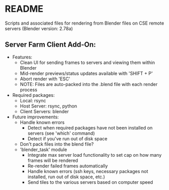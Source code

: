 # README

Scripts and associated files for rendering from Blender files on CSE remote servers (Blender version: 2.78a)

## Server Farm Client Add-On:
  * Features:
      * Clean UI for sending frames to servers and viewing them within Blender
      * Mid-render previews/status updates available with 'SHIFT + P'
      * Abort render with 'ESC'
      * NOTE: Files are auto-packed into the .blend file with each render process
  * Required packages:
      * Local: rsync
      * Host Server: rsync, python
      * Client Servers: blender
  * Future improvements:
      * Handle known errors
          * Detect when required packages have not been installed on servers (see 'which' command)
          * Detect if you've run out of disk space
      * Don't pack files into the blend file?
      * 'blender_task' module
          * Integrate max server load functionality to set cap on how many frames will be rendered
          * Re-render failed frames automatically
          * Handle known errors (ssh keys, necessary packages not installed, run out of disk space, etc.)
          * Send tiles to the various servers based on computer speed
